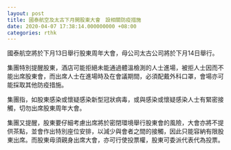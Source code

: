 ```yaml
---
layout: post
title: 國泰航空及太古下月開股東大會　設相關防疫措施
date: 2020-04-07 17:38:14.000000000 +08:00
categories: rthk
---
```


國泰航空將於下月13日舉行股東周年大會，母公司太古公司將於下月14日舉行。

集團特別提醒股東，酒店可能拒絕未能通過體溫檢測的人士進場，被拒人士因而不能出席股東會，而出席人士在進場時及在會議期間，必須配戴外科口罩，會場亦可能採取其他防疫措施。

集團指，如股東感染或懷疑感染新型冠狀病毒，或與感染或懷疑感染人士有緊密接觸，切勿出席股東周年大會。

集團又提醒，股東要仔細考慮出席將於密閉環境舉行股東會的風險，大會亦將不提供茶點，並會作出特別座位安排，以減少與會者之間的接觸，因此只能容納有限股東出席。而股東毋須親身出席大會，亦可行使投票權，股東可委派代表代為投票。
